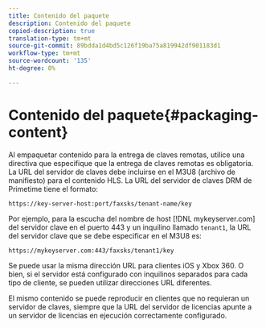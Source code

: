 ```yaml
---
title: Contenido del paquete
description: Contenido del paquete
copied-description: true
translation-type: tm+mt
source-git-commit: 89bdda1d4bd5c126f19ba75a819942df901183d1
workflow-type: tm+mt
source-wordcount: '135'
ht-degree: 0%

---
```



# Contenido del paquete{#packaging-content}

Al empaquetar contenido para la entrega de claves remotas, utilice una directiva que especifique que la entrega de claves remotas es obligatoria. La URL del servidor de claves debe incluirse en el M3U8 (archivo de manifiesto) para el contenido HLS. La URL del servidor de claves DRM de Primetime tiene el formato:

```
https://key-server-host:port/faxsks/tenant-name/key
```

Por ejemplo, para la escucha del nombre de host [!DNL mykeyserver.com] del servidor clave en el puerto 443 y un inquilino llamado `tenant1`, la URL del servidor clave que se debe especificar en el M3U8 es:

```
https://mykeyserver.com:443/faxsks/tenant1/key
```

Se puede usar la misma dirección URL para clientes iOS y Xbox 360. O bien, si el servidor está configurado con inquilinos separados para cada tipo de cliente, se pueden utilizar direcciones URL diferentes.

El mismo contenido se puede reproducir en clientes que no requieran un servidor de claves, siempre que la URL del servidor de licencias apunte a un servidor de licencias en ejecución correctamente configurado.
